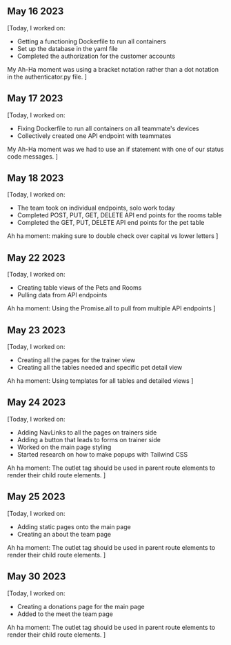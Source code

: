 ## May 16 2023
[Today, I worked on:

- Getting a functioning Dockerfile to run all containers
- Set up the database in the yaml file
- Completed the authorization for the customer accounts

My Ah-Ha moment was using a bracket notation rather than a dot notation in the authenticator.py file.
]

## May 17 2023
[Today, I worked on:

- Fixing Dockerfile to run all containers on all teammate's devices
- Collectively created one API endpoint with teammates

My Ah-Ha moment was we had to use an if statement with one of our status code messages.
]


## May 18 2023
[Today, I worked on:
- The team took on individual endpoints, solo work today
- Completed POST, PUT, GET, DELETE API end points for the rooms table
- Completed the GET, PUT, DELETE API end points for the pet table

Ah ha moment: making sure to double check over capital vs lower letters
]

## May 22 2023
[Today, I worked on:
- Creating table views of the Pets and Rooms
- Pulling data from API endpoints

Ah ha moment: Using the Promise.all to pull from multiple API endpoints
]

## May 23 2023
[Today, I worked on:
- Creating all the pages for the trainer view
- Creating all the tables needed and specific pet detail view

Ah ha moment: Using templates for all tables and detailed views
]

## May 24 2023
[Today, I worked on:
- Adding NavLinks to all the pages on trainers side
- Adding a button that leads to forms on trainer side
- Worked on the main page styling
- Started research on how to make popups with Tailwind CSS

Ah ha moment: The outlet tag should be used in parent route elements to render their child route elements.
]

## May 25 2023
[Today, I worked on:
- Adding static pages onto the main page
- Creating an about the team page

Ah ha moment: The outlet tag should be used in parent route elements to render their child route elements.
]

## May 30 2023
[Today, I worked on:
- Creating a donations page for the main page
- Added to the meet the team page

Ah ha moment: The outlet tag should be used in parent route elements to render their child route elements.
]
